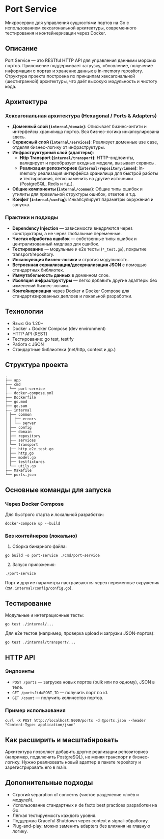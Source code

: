 # Port Service

Микросервис для управления сущностями портов на Go с использованием хексагональной архитектуры, современного тестирования и контейнеризации через Docker.

## Описание

Port Service — это RESTful HTTP API для управления данными морских портов. Приложение поддерживает загрузку, обновление, получение информации о портах и хранение данных в in-memory repository. Структура проекта построена по принципам хексагональной (шестигранной) архитектуры, что даёт высокую модульность и чистоту кода.

## Архитектура

### Хексагональная архитектура (Hexagonal / Ports & Adapters)

- **Доменный слой (`internal/domain`)**: Описывает бизнес-энтити и интерфейсы хранилища портов. Вся бизнес-логика инкапсулирована здесь.
- **Сервисный слой (`internal/services`)**: Реализует доменные use case, отделяя бизнес-логику от инфраструктуры.
- **Инфраструктурный слой (адаптеры)**:
    - **Http Transport (`internal/transport`)**: HTTP-эндпоинты, валидирует и преобразует входные модели, вызывает сервисы.
    - **Реализация репозиториев (`internal/repository/inmem`)**: In-memory реализация интерфейса хранилища для быстрой работы и тестирования, легко заменить на другие источники (PostgreSQL, Redis и т.д.).
- **Общие компоненты (`internal/common`)**: Общие типы ошибок и утилиты для правильной структуры ошибок, ответов и т.д.
- **Конфиг (`internal/config`)**: Инкапсулирует параметры окружения и запуска.

### Практики и подходы

- **Dependency Injection** — зависимости внедряются через конструкторы, а не через глобальные переменные.
- **Чистая обработка ошибок** — собственные типы ошибок и централизованный мидлвар для ошибок.
- **Тестирование** — модульные и e2e тесты (`*_test.go`), покрытие transport/repository.
- **Инкапсуляция бизнес-логики** и строгая модульность.
- **Встроенная сериализация/десериализация JSON** с помощью стандартных библиотек.
- **Иммутабельность данных** в доменном слое.
- **Изоляция инфраструктуры** — легко добавить другие адаптеры без изменений бизнес-логики.
- **Контейнеризация** через Docker и Docker Compose для стандартизированных деплоев и локальной разработки.

## Технологии

- Язык: Go 1.20+
- Docker + Docker Compose (dev environment)
- HTTP API (REST)
- Тестирование: go test, testify
- Работа с JSON
- Стандартные библиотеки (net/http, context и др.)

## Структура проекта
```
.
├── app
├── cmd
│ └── port-service
├── docker-compose.yml
├── Dockerfile
├── go.mod
├── go.sum
├── internal
│ ├── common
│ │ ├── errors
│ │ └── server
│ ├── config
│ ├── domain
│ ├── repository
│ ├── services
│ └── transport
│ ├── http_e2e_test.go
│ ├── http.go
│ ├── model.go
│ ├── testfixtures
│ └── utils.go
├── Makefile
└── ports.json
```

## Основные команды для запуска

### Через Docker Compose

Для быстрого старта и локальной разработки:

```
docker-compose up --build
```

### Без контейнеров (локально)

1. Сборка бинарного файла:

```
go build -o port-service ./cmd/port-service
```

2. Запуск приложения:

```
./port-service
```

Порт и другие параметры настраиваются через переменные окружения (см. `internal/config/config.go`).

## Тестирование

Модульные и интеграционные тесты:

```
go test ./internal/...
```

Для e2e тестов (например, проверка upload и загрузки JSON-портов):
```
go test ./internal/transport/...
```

## HTTP API

### Эндпоинты

- `POST /ports` — загрузка новых портов (bulk или по одному), JSON в теле.
- `GET /ports?id=PORT_ID` — получить порт по id.
- `GET /count` — получить количество портов.

### Пример использования

```
curl -X POST http://localhost:8000/ports -d @ports.json --header "Content-Type: application/json"
```

## Как расширить и масштабировать

Архитектура позволяет добавить другие реализации репозиториев (например, подключить PostgreSQL), не меняя транспорт и бизнес-логику. Нужно реализовать новый адаптер в пакете repository и зарегистрировать его в main.

## Дополнительные подходы

- Строгий separation of concerns (чистое разделение слоёв и модулей).
- Использование стандартных и de facto best practices разработки на Go.
- Лёгкая тестируемость каждого уровня.
- Поддержка Graceful Shutdown через context и signal-обработку.
- Plug-and-play: можно заменить adapters без влияния на главную логику.
